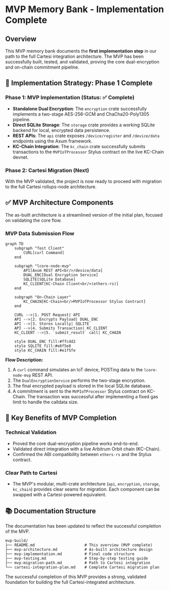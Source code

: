 # MVP Memory Bank - Implementation Complete

## Overview

This MVP memory bank documents the **first implementation step** in our path to the full Cartesi integration architecture. The MVP has been successfully built, tested, and validated, proving the core dual-encryption and on-chain commitment pipeline.

## 🎯 Implementation Strategy: Phase 1 Complete

### **Phase 1: MVP Implementation (Status: ✅ Complete)**
- **Standalone Dual Encryption**: The `encryption` crate successfully implements a two-stage AES-256-GCM and ChaCha20-Poly1305 pipeline.
- **Direct SQLite Storage**: The `storage` crate provides a working SQLite backend for local, encrypted data persistence.
- **REST APIs**: The `api` crate exposes `/device/register` and `/device/data` endpoints using the Axum framework.
- **KC-Chain Integration**: The `kc_chain` crate successfully submits transactions to the `MVPIoTProcessor` Stylus contract on the live KC-Chain devnet.

### **Phase 2: Cartesi Migration (Next)**
With the MVP validated, the project is now ready to proceed with migration to the full Cartesi rollups-node architecture.

## ✅ MVP Architecture Components

The as-built architecture is a streamlined version of the initial plan, focused on validating the core flow.

### **MVP Data Submission Flow**

```mermaid
graph TD
    subgraph "Test Client"
        CURL[curl Command]
    end

    subgraph "lcore-node-mvp"
        API[Axum REST API<br/>/device/data]
        DUAL_ENC[Dual Encryption Service]
        SQLITE[SQLite Database]
        KC_CLIENT[KC-Chain Client<br/>(ethers-rs)]
    end

    subgraph "On-Chain Layer"
        KC_CHAIN[KC-Chain<br/>MVPIoTProcessor Stylus Contract]
    end
    
    CURL -->|1. POST Request| API
    API -->|2. Encrypts Payload| DUAL_ENC
    API -->|3. Stores Locally| SQLITE
    API -->|4. Submits Transaction| KC_CLIENT
    KC_CLIENT -->|5. `submit_result` call| KC_CHAIN
    
    style DUAL_ENC fill:#ffcdd2
    style SQLITE fill:#e8f5e8
    style KC_CHAIN fill:#e1f5fe
```

**Flow Description:**
1.  A `curl` command simulates an IoT device, POSTing data to the `lcore-node-mvp` REST API.
2.  The `DualEncryptionService` performs the two-stage encryption.
3.  The final encrypted payload is stored in the local SQLite database.
4.  A commitment is sent to the `MVPIoTProcessor` Stylus contract on KC-Chain. The transaction was successful after implementing a fixed gas limit to handle the calldata size.

## 🚀 Key Benefits of MVP Completion

### **Technical Validation**
- Proved the core dual-encryption pipeline works end-to-end.
- Validated direct integration with a live Arbitrum Orbit chain (KC-Chain).
- Confirmed the ABI compatibility between `ethers-rs` and the Stylus contract.

### **Clear Path to Cartesi**
- The MVP's modular, multi-crate architecture (`api`, `encryption`, `storage`, `kc_chain`) provides clear seams for migration. Each component can be swapped with a Cartesi-powered equivalent.

## 📚 Documentation Structure

The documentation has been updated to reflect the successful completion of the MVP.

```
mvp-build/
├── README.md                      # This overview (MVP complete)
├── mvp-architecture.md            # As-built architecture design
├── mvp-implementation.md          # Final code structure
├── mvp-testing.md                 # Step-by-step testing guide
├── mvp-migration-path.md          # Path to Cartesi integration
└── cartesi-integration-plan.md    # Complete Cartesi migration plan
```

The successful completion of this MVP provides a strong, validated foundation for building the full Cartesi-integrated architecture. 